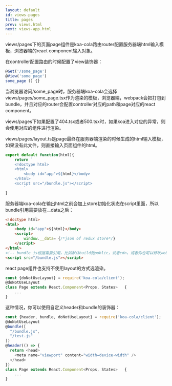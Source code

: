 ```yaml
---
layout: default
id: views-pages
title: pages
prev: views.html
next: views-app.html
---
```


views/pages下的页面page组件是koa-cola路由router配置服务器端html输入模板，浏览器端的react component输入对象。

在controller配置路由的时候配置了view装饰器：
```javascript
@Get('/some_page')  
@View('some_page')
some_page () {}
```

当浏览器访问/some_page时，服务器端koa-cola会选择views/pages/some_page.tsx作为渲染的模板，浏览器端，webpack会把<router>打包到bundle，并且对应的router会配置controller对应的path和page对应的react component。

views/pages下如果配置了404.tsx或者500.tsx时，如果koa进入对应的异常，则会使用对应的组件进行渲染。

views/pages/layout.ts是page最终在服务器端渲染的时候生成的html输入模板，如果没有此文件，则直接输入页面组件的html。

```javascript
export default function(html){
    return `
    <!doctype html>
    <html>
        <body id="app">${html}</body>
    </html>
    <script src="/bundle.js"></script>
        `
}
```

服务器端koa-cola在输出html之前会加上store初始化状态在script里面，所以bundle引用需要放在__data之后：

```html
<!doctype html>
<html>
    <body id="app">${html}</body>
    <script>
        window.__data= {/*json of redux store*/}
    </script>
</html>
<!-- bundle js根据需要引用，比如默认build到public，或者cdn，或者你也可以修改webpack配置，build按需加载的js或者vendor js等 -->
<script src="/bundle.js"></script>
```

react page组件也支持不使用layout的方式选渲染。

```javascript
const {doNotUseLayout} = require('koa-cola/client');
@doNotUseLayout
class Page extends React.Component<Props, States>   {
    ...
}
```

这种情况，你可以使用自定义header和bundle的装饰器：

```javascript
const {header, bundle, doNotUseLayout} = require('koa-cola/client');
@doNotUseLayout
@bundle([
  "/bundle.js",
  "/test.js"
])
@header(() => {
  return <head>
    <meta name="viewport" content="width=device-width" />
  </head>
})
class Page extends React.Component<Props, States>   {
    ...
}
```